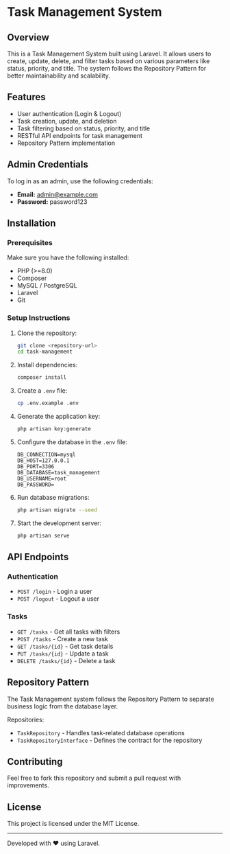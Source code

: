 # Task Management System

## Overview
This is a Task Management System built using Laravel. It allows users to create, update, delete, and filter tasks based on various parameters like status, priority, and title. The system follows the Repository Pattern for better maintainability and scalability.

## Features
- User authentication (Login & Logout)
- Task creation, update, and deletion
- Task filtering based on status, priority, and title
- RESTful API endpoints for task management
- Repository Pattern implementation

## Admin Credentials
To log in as an admin, use the following credentials:

- **Email:** admin@example.com  
- **Password:** password123

## Installation

### Prerequisites
Make sure you have the following installed:
- PHP (>=8.0)
- Composer
- MySQL / PostgreSQL
- Laravel
- Git

### Setup Instructions
1. Clone the repository:
   ```sh
   git clone <repository-url>
   cd task-management
   ```
2. Install dependencies:
   ```sh
   composer install
   ```
3. Create a `.env` file:
   ```sh
   cp .env.example .env
   ```
4. Generate the application key:
   ```sh
   php artisan key:generate
   ```
5. Configure the database in the `.env` file:
   ```env
   DB_CONNECTION=mysql
   DB_HOST=127.0.0.1
   DB_PORT=3306
   DB_DATABASE=task_management
   DB_USERNAME=root
   DB_PASSWORD=
   ```
6. Run database migrations:
   ```sh
   php artisan migrate --seed
   ```
7. Start the development server:
   ```sh
   php artisan serve
   ```

## API Endpoints

### Authentication
- `POST /login` - Login a user
- `POST /logout` - Logout a user

### Tasks
- `GET /tasks` - Get all tasks with filters
- `POST /tasks` - Create a new task
- `GET /tasks/{id}` - Get task details
- `PUT /tasks/{id}` - Update a task
- `DELETE /tasks/{id}` - Delete a task

## Repository Pattern
The Task Management system follows the Repository Pattern to separate business logic from the database layer.

Repositories:
- `TaskRepository` - Handles task-related database operations
- `TaskRepositoryInterface` - Defines the contract for the repository

## Contributing
Feel free to fork this repository and submit a pull request with improvements.

## License
This project is licensed under the MIT License.

---
Developed with ❤️ using Laravel.

